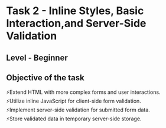 # Task 2 -  Inline Styles, Basic Interaction,and Server-Side Validation
## Level - Beginner
## Objective of the task
⚡️Extend HTML with more complex forms and user interactions. <br/>
⚡️Utilize inline JavaScript for client-side form validation. <br/>
⚡️Implement server-side validation for submitted form data. <br/>
⚡️Store validated data in temporary server-side storage.


